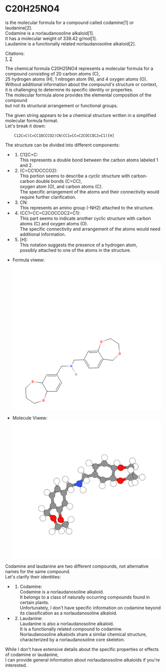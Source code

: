 # C20H25NO4  
   is the molecular formula for a compound called codamine[1] or laudanine[2].   
    Codamine is a norlaudanosoline alkaloid[1].   
     It has a molecular weight of 339.42 g/mol[1].    
      Laudanine is a functionally related norlaudanosoline alkaloid[2].   
   
Citations:    
[1](https://pubchem.ncbi.nlm.nih.gov/compound/73425434), [2](https://pubchem.ncbi.nlm.nih.gov/compound/Laudanine)    

The chemical formula C20H25NO4 represents a molecular formula for a compound consisting of 20 carbon atoms (C),    
 25 hydrogen atoms (H), 1 nitrogen atom (N), and 4 oxygen atoms (O).    
  Without additional information about the compound's structure or context,   
   it is challenging to determine its specific identity or properties.   
    The molecular formula alone provides the elemental composition of the compound   
     but not its structural arrangement or functional groups.    

The given string appears to be a chemical structure written in a simplified molecular formula format.    
 Let's break it down:   

        C12C=C(C=CC1OCCCO2)CN(CC1=CC=C2COCCOC2=C1)[H]
   
The structure can be divided into different components:    

   - 1. C12C=C:   
         This represents a double bond between the carbon atoms labeled 1 and 2.    

   - 2. (C=CC1OCCCO2):    
          This portion seems to describe a cyclic structure with carbon-carbon double bonds (C=CC),   
           oxygen atom (O), and carbon atoms (C).    
            The specific arrangement of the atoms and their connectivity would require further clarification.    

   - 3. CN:   
          This represents an amino group (-NH2) attached to the structure.

   - 4. (CC1=CC=C2COCCOC2=C1):    
          This part seems to indicate another cyclic structure with carbon atoms (C) and oxygen atoms (O).    
           The specific connectivity and arrangement of the atoms would need additional information.    

   - 5. [H]:    
          This notation suggests the presence of a hydrogen atom,      
           possibly attached to one of the atoms in the structure.   

- Formula viwew:  
![img](/assets/docs/synthesis/substances/formulas/syn/2/imgs/MolView%20(structural%20formula).png)   

- Molecule Viwew:  
![img](/assets/docs/synthesis/substances/formulas/syn/2/imgs/MolView%20(model).png)    

Codamine and laudanine are two different compounds, not alternative names for the same compound.   
 Let's clarify their identities:   

   - 1. Codamine:   
          Codamine is a norlaudanosoline alkaloid.   
           It belongs to a class of naturally occurring compounds found in certain plants.      
            Unfortunately, I don't have specific information on codamine beyond its classification as a norlaudanosoline alkaloid.   

   - 2. Laudanine:   
          Laudanine is also a norlaudanosoline alkaloid.    
           It is a functionally related compound to codamine.    
            Norlaudanosoline alkaloids share a similar chemical structure, characterized by a norlaudanosoline core skeleton.      

While I don't have extensive details about the specific properties or effects of codamine or laudanine,    
 I can provide general information about norlaudanosoline alkaloids if you're interested.   

